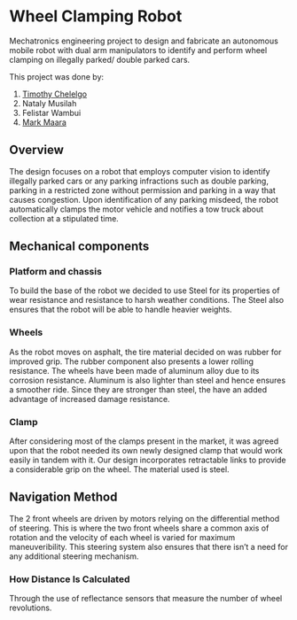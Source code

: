 # Wheel Clamping Robot
Mechatronics engineering project to design and fabricate an autonomous mobile robot with dual arm manipulators to identify and perform wheel clamping on illegally parked/ double parked cars.

This project was done by:
1. [Timothy Chelelgo](https://www.linkedin.com/in/timothy-chelelgo-49872222b/)
2. Nataly Musilah
3. Felistar Wambui
4. [Mark Maara](https://linkedin.com/in/mark-maara-42b235153/)

## Overview
The design focuses on a robot that employs computer vision to identify illegally parked cars or any parking infractions such as double parking, parking in a restricted zone without permission and parking in a way that causes congestion. Upon identification of any parking misdeed, the robot automatically clamps the motor vehicle and notifies a tow truck about collection at a stipulated time.

## Mechanical components
### Platform and chassis

To build the base of the robot we decided to use Steel for its properties of wear resistance and resistance to harsh weather conditions. The Steel also ensures that the robot will be able to handle heavier weights.

### Wheels

As the robot moves on asphalt, the tire material decided on was rubber for improved grip. The rubber component also presents a lower rolling resistance. 
The wheels have been made of aluminum alloy due to its corrosion resistance. Aluminum is also lighter than steel and hence ensures a smoother ride. Since they are stronger than steel, the have an added advantage of increased damage resistance.
### Clamp

After considering most of the clamps present in the market, it was agreed upon that the robot needed its own newly designed clamp that would work easily in tandem with it. 
Our design incorporates retractable links to provide a considerable grip on the wheel. 
The material used is steel.
## Navigation Method

The 2 front wheels are driven by motors relying on the differential method of steering. This is where the two front wheels share a common axis of rotation and the velocity of each wheel is varied for maximum maneuveribility. This steering system also ensures that there isn’t a need for any additional steering mechanism. 
### How Distance Is Calculated 
Through the use of reflectance sensors that measure the number of wheel revolutions.


